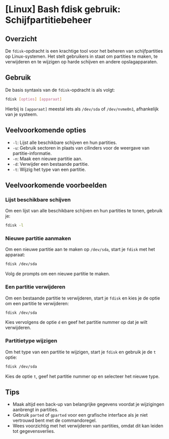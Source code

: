 # [Linux] Bash fdisk gebruik: Schijfpartitiebeheer

## Overzicht
De `fdisk`-opdracht is een krachtige tool voor het beheren van schijfpartities op Linux-systemen. Het stelt gebruikers in staat om partities te maken, te verwijderen en te wijzigen op harde schijven en andere opslagapparaten.

## Gebruik
De basis syntaxis van de `fdisk`-opdracht is als volgt:

```bash
fdisk [opties] [apparaat]
```

Hierbij is `[apparaat]` meestal iets als `/dev/sda` of `/dev/nvme0n1`, afhankelijk van je systeem.

## Veelvoorkomende opties
- `-l`: Lijst alle beschikbare schijven en hun partities.
- `-u`: Gebruik sectoren in plaats van cilinders voor de weergave van partitie-informatie.
- `-n`: Maak een nieuwe partitie aan.
- `-d`: Verwijder een bestaande partitie.
- `-t`: Wijzig het type van een partitie.

## Veelvoorkomende voorbeelden

### Lijst beschikbare schijven
Om een lijst van alle beschikbare schijven en hun partities te tonen, gebruik je:

```bash
fdisk -l
```

### Nieuwe partitie aanmaken
Om een nieuwe partitie aan te maken op `/dev/sda`, start je `fdisk` met het apparaat:

```bash
fdisk /dev/sda
```
Volg de prompts om een nieuwe partitie te maken.

### Een partitie verwijderen
Om een bestaande partitie te verwijderen, start je `fdisk` en kies je de optie om een partitie te verwijderen:

```bash
fdisk /dev/sda
```
Kies vervolgens de optie `d` en geef het partitie nummer op dat je wilt verwijderen.

### Partitietype wijzigen
Om het type van een partitie te wijzigen, start je `fdisk` en gebruik je de `t` optie:

```bash
fdisk /dev/sda
```
Kies de optie `t`, geef het partitie nummer op en selecteer het nieuwe type.

## Tips
- Maak altijd een back-up van belangrijke gegevens voordat je wijzigingen aanbrengt in partities.
- Gebruik `parted` of `gparted` voor een grafische interface als je niet vertrouwd bent met de commandoregel.
- Wees voorzichtig met het verwijderen van partities, omdat dit kan leiden tot gegevensverlies.